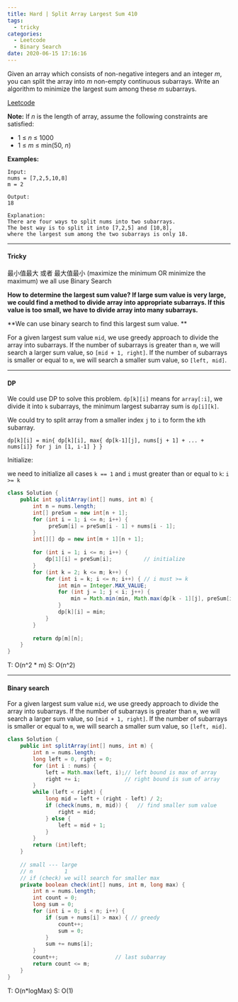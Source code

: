 ```yaml
---
title: Hard | Split Array Largest Sum 410	
tags:
  - tricky
categories:
  - Leetcode
  - Binary Search
date: 2020-06-15 17:16:16
---
```


Given an array which consists of non-negative integers and an integer *m*, you can split the array into *m* non-empty continuous subarrays. Write an algorithm to minimize the largest sum among these *m* subarrays.

[Leetcode](https://leetcode.com/problems/split-array-largest-sum/)

<!--more-->

**Note:**
If *n* is the length of array, assume the following constraints are satisfied:

- 1 ≤ *n* ≤ 1000
- 1 ≤ *m* ≤ min(50, *n*)

**Examples:**

```
Input:
nums = [7,2,5,10,8]
m = 2

Output:
18

Explanation:
There are four ways to split nums into two subarrays.
The best way is to split it into [7,2,5] and [10,8],
where the largest sum among the two subarrays is only 18.
```

---

#### Tricky 

最小值最大 或者 最大值最小 (maximize the minimum OR minimize the maximum) we all use Binary Search

**How to determine the largest sum value? If large sum value is very large, we could find a method to divide array into appropriate subarrays. If this value is too small, we have to divide array into many subarrays.**

**We can use binary search to find this largest sum value. **

For a given largest sum value `mid`, we use greedy approach to divide the array into subarrays. If the number of subarrays is greater than `m`, we will search a larger sum value, so `[mid + 1, right]`. If the number of subarrays is smaller or equal to `m`, we will search a smaller sum value, so `[left, mid]`.

---

#### DP

We could use DP to solve this problem. `dp[k][i]` means for `array[:i]`, we divide it into `k` subarrays, the minimum largest subarray sum is `dp[i][k]`.

We could try to split array from a smaller index `j` to `i` to form the `k`th subarray.

`dp[k][i] = min{ dp[k][i], max{ dp[k-1][j], nums[j + 1] + ... + nums[i]} for j in [1, i-1] } }`

Initialize:

we need to initialize all cases `k == 1` and `i` must greater than or equal to `k`: `i >= k`

```java
class Solution {
    public int splitArray(int[] nums, int m) {
        int n = nums.length;
        int[] preSum = new int[n + 1];
        for (int i = 1; i <= n; i++) {
             preSum[i] = preSum[i - 1] + nums[i - 1];
        }
        int[][] dp = new int[m + 1][n + 1];
        
        for (int i = 1; i <= n; i++) {
            dp[1][i] = preSum[i];          // initialize
        }
        for (int k = 2; k <= m; k++) {
            for (int i = k; i <= n; i++) { // i must >= k
                int min = Integer.MAX_VALUE;
                for (int j = 1; j < i; j++) {
                    min = Math.min(min, Math.max(dp[k - 1][j], preSum[i] - preSum[j]));
                }
                dp[k][i] = min;
            }
        }
        
        return dp[m][n];
    }
}
```

T: O(n^2 \* m)				S: O(n^2)

---

#### Binary search

For a given largest sum value `mid`, we use greedy approach to divide the array into subarrays. If the number of subarrays is greater than `m`, we will search a larger sum value, so `[mid + 1, right]`. If the number of subarrays is smaller or equal to `m`, we will search a smaller sum value, so `[left, mid]`.

```java
class Solution {
    public int splitArray(int[] nums, int m) {
        int n = nums.length;
        long left = 0, right = 0;
        for (int i : nums) {
            left = Math.max(left, i);// left bound is max of array
            right += i;              // right bound is sum of array
        }
        while (left < right) {
            long mid = left + (right - left) / 2;
            if (check(nums, m, mid)) {   // find smaller sum value
                right = mid;
            } else {           
                left = mid + 1;
            }
        }
        return (int)left;
    }
    
    // small --- large
    // n          1
    // if (check) we will search for smaller max
    private boolean check(int[] nums, int m, long max) {
        int n = nums.length;
        int count = 0;
        long sum = 0;
        for (int i = 0; i < n; i++) {
            if (sum + nums[i] > max) { // greedy 
                count++;
                sum = 0;
            }
            sum += nums[i];
        }
        count++;                  // last subarray
        return count <= m;
    }
}
```

T: O(n\*logMax)			S: O(1)




